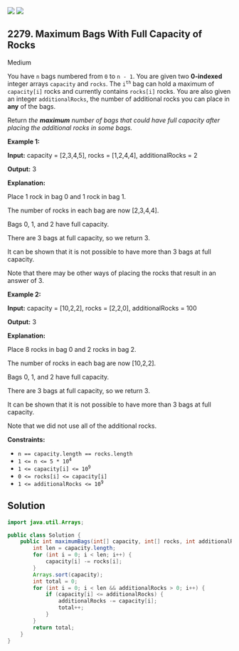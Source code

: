 [![](https://img.shields.io/github/stars/javadev/LeetCode-in-Java?label=Stars&style=flat-square)](https://github.com/javadev/LeetCode-in-Java)
[![](https://img.shields.io/github/forks/javadev/LeetCode-in-Java?label=Fork%20me%20on%20GitHub%20&style=flat-square)](https://github.com/javadev/LeetCode-in-Java/fork)

## 2279\. Maximum Bags With Full Capacity of Rocks

Medium

You have `n` bags numbered from `0` to `n - 1`. You are given two **0-indexed** integer arrays `capacity` and `rocks`. The <code>i<sup>th</sup></code> bag can hold a maximum of `capacity[i]` rocks and currently contains `rocks[i]` rocks. You are also given an integer `additionalRocks`, the number of additional rocks you can place in **any** of the bags.

Return _the **maximum** number of bags that could have full capacity after placing the additional rocks in some bags._

**Example 1:**

**Input:** capacity = [2,3,4,5], rocks = [1,2,4,4], additionalRocks = 2

**Output:** 3

**Explanation:**

Place 1 rock in bag 0 and 1 rock in bag 1.

The number of rocks in each bag are now [2,3,4,4].

Bags 0, 1, and 2 have full capacity.

There are 3 bags at full capacity, so we return 3.

It can be shown that it is not possible to have more than 3 bags at full capacity.

Note that there may be other ways of placing the rocks that result in an answer of 3. 

**Example 2:**

**Input:** capacity = [10,2,2], rocks = [2,2,0], additionalRocks = 100

**Output:** 3

**Explanation:**

Place 8 rocks in bag 0 and 2 rocks in bag 2.

The number of rocks in each bag are now [10,2,2].

Bags 0, 1, and 2 have full capacity.

There are 3 bags at full capacity, so we return 3.

It can be shown that it is not possible to have more than 3 bags at full capacity.

Note that we did not use all of the additional rocks. 

**Constraints:**

*   `n == capacity.length == rocks.length`
*   <code>1 <= n <= 5 * 10<sup>4</sup></code>
*   <code>1 <= capacity[i] <= 10<sup>9</sup></code>
*   `0 <= rocks[i] <= capacity[i]`
*   <code>1 <= additionalRocks <= 10<sup>9</sup></code>

## Solution

```java
import java.util.Arrays;

public class Solution {
    public int maximumBags(int[] capacity, int[] rocks, int additionalRocks) {
        int len = capacity.length;
        for (int i = 0; i < len; i++) {
            capacity[i] -= rocks[i];
        }
        Arrays.sort(capacity);
        int total = 0;
        for (int i = 0; i < len && additionalRocks > 0; i++) {
            if (capacity[i] <= additionalRocks) {
                additionalRocks -= capacity[i];
                total++;
            }
        }
        return total;
    }
}
```